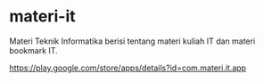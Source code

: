 # materi-it
Materi Teknik Informatika berisi tentang materi kuliah IT dan materi bookmark IT.

https://play.google.com/store/apps/details?id=com.materi.it.app
